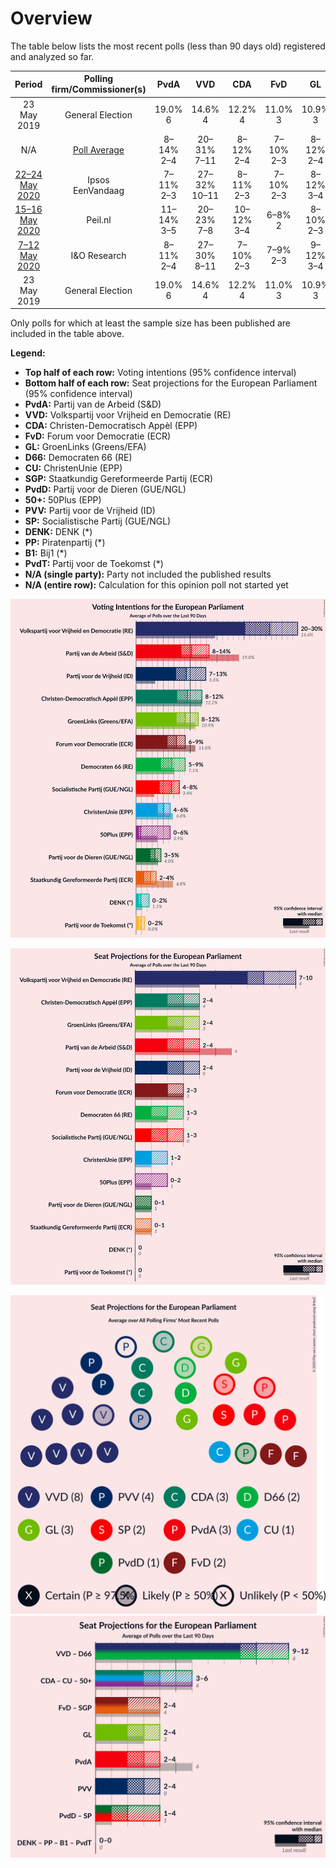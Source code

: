 # Overview

The table below lists the most recent polls (less than 90 days old) registered and analyzed so far.

| Period     | Polling firm/Commissioner(s) | PvdA | VVD | CDA | FvD | GL | D66 | CU | SGP | PvdD | 50+ | PVV | SP | DENK | PP | B1 | PvdT |
|:----------:|:----------------------------:|:--:|:--:|:--:|:--:|:--:|:--:|:--:|:--:|:--:|:--:|:--:|:--:|:--:|:--:|:--:|:--:|
| 23 May 2019 | General Election | 19.0% <br> 6 | 14.6% <br> 4 | 12.2% <br> 4 | 11.0% <br> 3 | 10.9% <br> 3 | 7.1% <br> 2 | 6.8% <br> 1 | 6.8% <br> 1 | 4.0% <br> 1 | 3.9% <br> 1 | 3.5% <br> 0 | 3.4% <br> 0 | 1.1% <br> 0 | 0.2% <br> 0 | 0.0% <br> 0 | 0.0% <br> 0 |
| N/A | [Poll Average](average.html) | 8–14% <br> 2–4 | 20–31% <br> 7–11 | 8–12% <br> 2–4 | 7–10% <br> 2–3 | 8–12% <br> 2–4 | 4–8% <br> 1–3 | 3–6% <br> 0–2 | 2–4% <br> 0–1 | 3–4% <br> 0–1 | 0–2% <br> 0 | 8–13% <br> 2–4 | 5–8% <br> 1–3 | 0–2% <br> 0 | N/A <br> N/A | N/A <br> N/A | 0–2% <br> 0 |
| [22–24 May 2020](2020-05-24-Ipsos.html) | Ipsos <br> EenVandaag | 7–11% <br> 2–3 | 27–32% <br> 10–11 | 8–11% <br> 2–3 | 7–10% <br> 2–3 | 8–12% <br> 3–4 | 5–8% <br> 2–3 | 3–5% <br> 0–2 | 1–3% <br> 0 | 2–5% <br> 0–1 | 1–2% <br> 0 | 8–11% <br> 2–3 | 5–8% <br> 1–2 | 1–2% <br> 0 | N/A <br> N/A | N/A <br> N/A | 0–1% <br> 0 |
| [15–16 May 2020](2020-05-16-Peilnl.html) | Peil.nl | 11–14% <br> 3–5 | 20–23% <br> 7–8 | 10–12% <br> 3–4 | 6–8% <br> 2 | 8–10% <br> 2–3 | 6–8% <br> 2 | 5–6% <br> 1–2 | 2–3% <br> 0 | 3–4% <br> 0–1 | 0–1% <br> 0 | 11–13% <br> 3–4 | 6–8% <br> 2 | 0–1% <br> 0 | N/A <br> N/A | N/A <br> N/A | 0–1% <br> 0 |
| [7–12 May 2020](2020-05-12-IOResearch.html) | I&O Research | 8–11% <br> 2–4 | 27–30% <br> 8–11 | 7–10% <br> 2–3 | 7–9% <br> 2–3 | 9–12% <br> 3–4 | 4–6% <br> 1–2 | 4–6% <br> 1–2 | 2–4% <br> 0–1 | 3–4% <br> 0–1 | 0–1% <br> 0 | 7–10% <br> 2–3 | 6–8% <br> 2–3 | 0–1% <br> 0 | N/A <br> N/A | N/A <br> N/A | 1–2% <br> 0 |
| 23 May 2019 | General Election | 19.0% <br> 6 | 14.6% <br> 4 | 12.2% <br> 4 | 11.0% <br> 3 | 10.9% <br> 3 | 7.1% <br> 2 | 6.8% <br> 1 | 6.8% <br> 1 | 4.0% <br> 1 | 3.9% <br> 1 | 3.5% <br> 0 | 3.4% <br> 0 | 1.1% <br> 0 | 0.2% <br> 0 | 0.0% <br> 0 | 0.0% <br> 0 |

Only polls for which at least the sample size has been published are included in the table above.

**Legend:**
+ **Top half of each row:** Voting intentions (95% confidence interval)
+ **Bottom half of each row:** Seat projections for the European Parliament (95% confidence interval)
+ **PvdA:** Partij van de Arbeid (S&D)
+ **VVD:** Volkspartij voor Vrijheid en Democratie (RE)
+ **CDA:** Christen-Democratisch Appèl (EPP)
+ **FvD:** Forum voor Democratie (ECR)
+ **GL:** GroenLinks (Greens/EFA)
+ **D66:** Democraten 66 (RE)
+ **CU:** ChristenUnie (EPP)
+ **SGP:** Staatkundig Gereformeerde Partij (ECR)
+ **PvdD:** Partij voor de Dieren (GUE/NGL)
+ **50+:** 50Plus (EPP)
+ **PVV:** Partij voor de Vrijheid (ID)
+ **SP:** Socialistische Partij (GUE/NGL)
+ **DENK:** DENK (*)
+ **PP:** Piratenpartij (*)
+ **B1:** Bij1 (*)
+ **PvdT:** Partij voor de Toekomst (*)
+ **N/A (single party):** Party not included the published results
+ **N/A (entire row):** Calculation for this opinion poll not started yet


![Graph with voting intentions not yet produced](average.png "Voting Intentions")

![Graph with seats not yet produced](average-seats.png "Seats")

![Graph with seating plan not yet produced](average-seating-plan.png "Seating Plan")
![Graph with coalitions seats not yet produced](average-coalitions-seats.png "Coalitions Seats")
